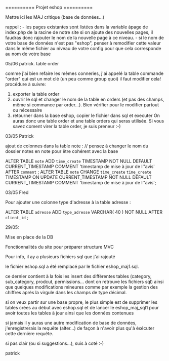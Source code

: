 ========== Projet eshop ==========

Mettre ici les MAJ critique (base de données...)


rappel : - les pages existantes sont listées dans la variable àpage de index.php de la racine de notre site
           si on ajoute des nouvelles pages, il faudras donc rajouter le nom de la nouvelle page à ce niveau.
         - si le nom de votre base de données n'est pas "eshop", penser à remodifier cette valeur dans le même fichier            au niveau de votre config pour que cela corresponde au nom de votre base
         
05/06 patrick. table order

comme j'ai bien refaire les mêmes conneries, j'ai appelé la table commande "order" qui est un mot clé (un peu comme group quoi)
il faut modifier cela!
procédure à suivre:
1) exporter la table order
2) ouvrir le sql et changer le nom de la table en orders (et pas des champs, même si commance par order...). Bien vérifier pour le modifier partout ou nécessaire
3) retourner dans la base eshop, copier le fichier dans sql et executer
On auras donc une table order et une table orders qui seras utilisée. Si vous savez coment virer la table order, je suis preneur :-)


03/05 Patrick

ajout de colonnes dans la table note : 
// pensez à changer le nom du dossier notes en note pour être cohérent avec la base

ALTER TABLE `note` ADD `time_create` TIMESTAMP NOT NULL DEFAULT CURRENT_TIMESTAMP COMMENT 'timestamp de mise à jour de l''avis' AFTER `comment` ;
ALTER TABLE `note` CHANGE `time_create` `time_create` TIMESTAMP ON UPDATE CURRENT_TIMESTAMP NOT NULL DEFAULT CURRENT_TIMESTAMP COMMENT 'timestamp de mise à jour de l''avis'; 

03/05 Fred

Pour ajouter une colonne type d'adresse à la table adresse :

ALTER TABLE `adresse` ADD `type_adresse` VARCHAR( 40 ) NOT NULL AFTER `client_id` ;







29/05:

Mise en place de la DB

Fonctionnalités du site pour préparer structure MVC

Pour info, il ay a plusieurs fichiers sql que j'ai rajouté

le fichier eshop.sql  a été remplacé par le fichier eshop_maj1.sql.

ce dernier contient à la fois les insert des différentes tables (category, sub_category, prodcut, permissions... dont on retrouve les fichiers sql) ainsi que quelques modifications mineures comme par exemple la gestion des chiffres après la virgule dans les champs de type décimal.

si on veux partir sur une base propre, le plus simple est de supprimer les tables crées au début avec eshop.sql et de lancer le eshop_maj_sql1 pour avoir toutes les tables à jour ainsi que les données contenues

si jamais il y auras une autre modification de base de données, j'enregistrerais la requête (alter...) de façon à n'avoir plus qu'à éxécuter cette dernière requête.

si pas clair (ou si suggestions...), suis à coté :-)

patrick
